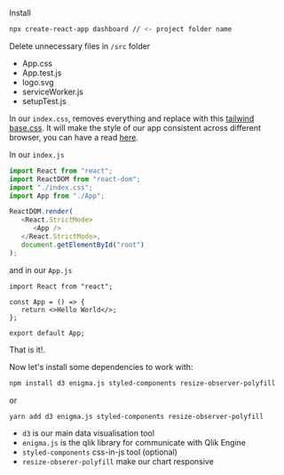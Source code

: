 Install

```bash
npx create-react-app dashboard // <- project folder name
```

Delete unnecessary files in `/src` folder

-  App.css
-  App.test.js
-  logo.svg
-  serviceWorker.js
-  setupTest.js

In our `index.css`, removes everything and replace with this [tailwind base.css](https://unpkg.com/tailwindcss@1.5.2/dist/base.css). It will make the style of our app consistent across different browser, you can have a read [here](https://tailwindcss.com/docs/preflight/#app).

In our `index.js`

```javascript
import React from "react";
import ReactDOM from "react-dom";
import "./index.css";
import App from "./App";

ReactDOM.render(
   <React.StrictMode>
      <App />
   </React.StrictMode>,
   document.getElementById("root")
);
```

and in our `App.js`

```avascript
import React from "react";

const App = () => {
   return <>Hello World</>;
};

export default App;
```

That is it!.

Now let's install some dependencies to work with:

```bash
npm install d3 enigma.js styled-components resize-observer-polyfill
```

or

```bash
yarn add d3 enigma.js styled-components resize-observer-polyfill
```

-  `d3` is our main data visualisation tool
-  `enigma.js` is the qlik library for communicate with Qlik Engine
-  `styled-components` css-in-js tool (optional)
-  `resize-obserer-polyfill` make our chart responsive

